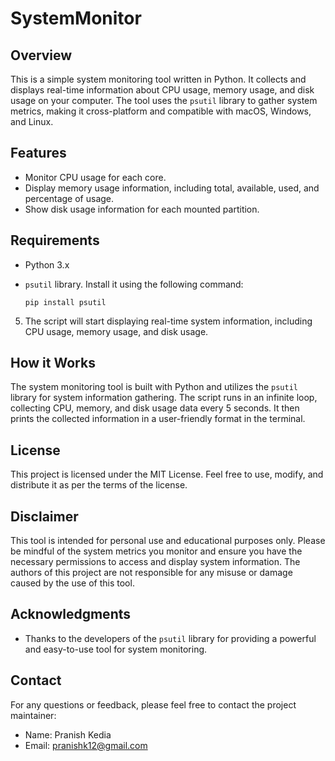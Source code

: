 # SystemMonitor


## Overview
This is a simple system monitoring tool written in Python. It collects and displays real-time information about CPU usage, memory usage, and disk usage on your computer. The tool uses the `psutil` library to gather system metrics, making it cross-platform and compatible with macOS, Windows, and Linux.

## Features
- Monitor CPU usage for each core.
- Display memory usage information, including total, available, used, and percentage of usage.
- Show disk usage information for each mounted partition.

## Requirements
- Python 3.x
- `psutil` library. Install it using the following command:

    ```pip install psutil```

5. The script will start displaying real-time system information, including CPU usage, memory usage, and disk usage.

## How it Works
The system monitoring tool is built with Python and utilizes the `psutil` library for system information gathering. The script runs in an infinite loop, collecting CPU, memory, and disk usage data every 5 seconds. It then prints the collected information in a user-friendly format in the terminal.

## License
This project is licensed under the MIT License. Feel free to use, modify, and distribute it as per the terms of the license.

## Disclaimer
This tool is intended for personal use and educational purposes only. Please be mindful of the system metrics you monitor and ensure you have the necessary permissions to access and display system information. The authors of this project are not responsible for any misuse or damage caused by the use of this tool.

## Acknowledgments
- Thanks to the developers of the `psutil` library for providing a powerful and easy-to-use tool for system monitoring.

## Contact
For any questions or feedback, please feel free to contact the project maintainer:
- Name: Pranish Kedia
- Email: pranishk12@gmail.com


